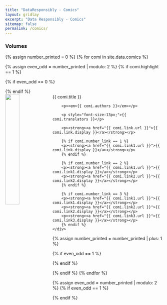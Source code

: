 ```yaml
---
title: "DataResponsibly - Comics"
layout: gridlay
excerpt: "Data Responsibly - Comics"
sitemap: false
permalink: /comics/
---
```


### Volumes

{% assign number_printed = 0 %}
{% for comi in site.data.comics %}

{% assign even_odd = number_printed | modulo: 2 %}
{% if comi.highlight == 1 %}

{% if even_odd == 0 %}
<div class="row">
{% endif %}

<div class="col-sm-6">
 <div class="well">
    <div class="col-sm-4">
        <img src="{{ site.url }}{{ site.baseurl }}/images/{{ comi.image }}" class="img-responsive" width="30%" height="auto" style="float: left" />
    </div>
    <div class="col-sm-8">
        <pubtit>{{ comi.title }}</pubtit>

        <p><em>{{ comi.authors }}</em></p>

        <p style="font-size:13px;">{{ comi.translators }}</p>

        <p><strong><a href="{{ comi.link.url }}">{{ comi.link.display }}</a></strong></p>

        {% if comi.number_link == 1 %}
        <p><strong><a href="{{ comi.link1.url }}">{{ comi.link.display }}</a></strong></p>
        {% endif %}

        {% if comi.number_link == 2 %}
        <p><strong><a href="{{ comi.link1.url }}">{{ comi.link1.display }}</a></strong></p>
        <p><strong><a href="{{ comi.link2.url }}">{{ comi.link2.display }}</a></strong></p>
        {% endif %}

        {% if comi.number_link == 3 %}
        <p><strong><a href="{{ comi.link1.url }}">{{ comi.link1.display }}</a></strong></p>
        <p><strong><a href="{{ comi.link2.url }}">{{ comi.link2.display }}</a></strong></p>
        <p><strong><a href="{{ comi.link3.url }}">{{ comi.link3.display }}</a></strong></p>
        {% endif %}
    </div>
 </div>
</div>

{% assign number_printed = number_printed | plus: 1 %}

{% if even_odd == 1 %}
</div>
{% endif %}

{% endif %}
{% endfor %}

{% assign even_odd = number_printed | modulo: 2 %}
{% if even_odd == 1 %}
</div>
{% endif %}
  